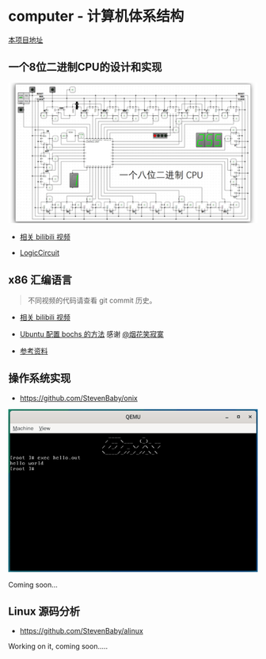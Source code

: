 # computer - 计算机体系结构

[本项目地址](https://github.com/StevenBaby/computer)

## 一个8位二进制CPU的设计和实现


![snapshot](./cpu/snapshot.jpg)

- [相关 bilibili 视频](https://www.bilibili.com/video/BV1aP4y1s7Vf)

- [LogicCircuit](http://www.logiccircuit.org/)


## x86 汇编语言

> 不同视频的代码请查看 git commit 历史。

- [相关 bilibili 视频](https://www.bilibili.com/video/BV1b44y1k7mT)

- [Ubuntu 配置 bochs 的方法](./x86_assembly/docs/Ubuntu%20配置%20bochs%20的方法.md) 感谢 [@烟花笑寂寞](https://github.com/1126zk)

- [参考资料](./x86_assembly/docs/参考资料.md)

## 操作系统实现

- <https://github.com/StevenBaby/onix>

![](./snapshots/onix.jpg)

Coming soon...

## Linux 源码分析

- <https://github.com/StevenBaby/alinux>

Working on it, coming soon.....

